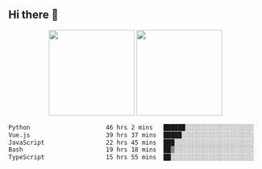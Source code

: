 ## Hi there 👋
<div align="center">
<span>  </span>
<img height="170px" src="https://github-readme-stats.vercel.app/api?username=bigQY&show_icons=true&count_private==true&v=3" /><span>        </span><img height="170px" src="https://github-readme-stats.vercel.app/api/top-langs/?username=bigQY&layout=compact&langs_count=8&v=3" />
<span>  </span>
</div>
<div align="center">

<!--START_SECTION:waka-->

```txt
Python                     46 hrs 2 mins   ██████░░░░░░░░░░░░░░░░░░░   23.57 %
Vue.js                     39 hrs 37 mins  █████░░░░░░░░░░░░░░░░░░░░   20.29 %
JavaScript                 22 hrs 45 mins  ███░░░░░░░░░░░░░░░░░░░░░░   11.65 %
Bash                       19 hrs 18 mins  ██▒░░░░░░░░░░░░░░░░░░░░░░   09.89 %
TypeScript                 15 hrs 55 mins  ██░░░░░░░░░░░░░░░░░░░░░░░   08.15 %
```

<!--END_SECTION:waka-->
</div>
